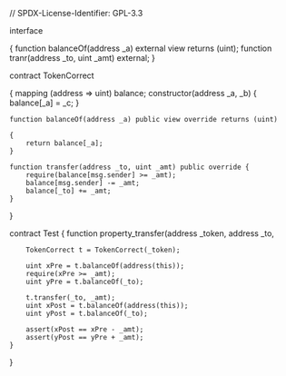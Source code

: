 // SPDX-License-Identifier: GPL-3.3

interface 

{
    function balanceOf(address _a) external view returns (uint);
    function tranr(address _to, uint _amt) external;
}

contract TokenCorrect 

{
    mapping (address => uint) balance;
    constructor(address _a,  _b) {
        balance[_a] = _c;
    }
    
    function balanceOf(address _a) public view override returns (uint)
    
    {
        return balance[_a];
    }
    
    function transfer(address _to, uint _amt) public override {
        require(balance[msg.sender] >= _amt);
        balance[msg.sender] -= _amt;
        balance[_to] += _amt;
    }
}

contract Test {
    function property_transfer(address _token, address _to, 

        TokenCorrect t = TokenCorrect(_token);

        uint xPre = t.balanceOf(address(this));
        require(xPre >= _amt);
        uint yPre = t.balanceOf(_to);

        t.transfer(_to, _amt);
        uint xPost = t.balanceOf(address(this));
        uint yPost = t.balanceOf(_to);

        assert(xPost == xPre - _amt);
        assert(yPost == yPre + _amt);
    }
}
